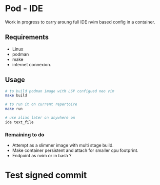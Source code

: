 # Pod - IDE

Work in progress to carry aroung full IDE nvim based config in a container.

## Requirements

- Linux
- podman
- make
- internet connexion.

## Usage

```bash
# to build podman image with LSP configued neo vim
make build

# to run it on current repertoire
make run

# use alias later on anywhere on
ide text_file
```

### Remaining to do

- Attempt as a slimmer image with multi stage build.
- Make container persistent and attach for smaller cpu footprint.
- Endpoint as nvim or in bash ?

# Test signed commit
